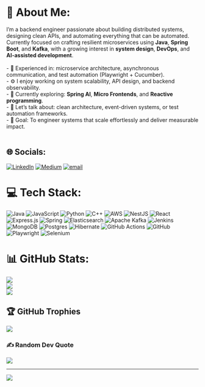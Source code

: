 # 💫 About Me:
I’m a backend engineer passionate about building distributed systems, designing clean APIs, and automating everything that can be automated.  <br>Currently focused on crafting resilient microservices using **Java**, **Spring Boot**, and **Kafka**, with a growing interest in **system design**, **DevOps**, and **AI-assisted development**.<br><br>- 🧩 Experienced in: microservice architecture, asynchronous communication, and test automation (Playwright + Cucumber).  <br>- ⚙️ I enjoy working on system scalability, API design, and backend observability.  <br>- 🌱 Currently exploring: **Spring AI**, **Micro Frontends**, and **Reactive programming**.  <br>- 💬 Let’s talk about: clean architecture, event-driven systems, or test automation frameworks.  <br>- 🎯 Goal: To engineer systems that scale effortlessly and deliver measurable impact.<br><br>


## 🌐 Socials:
[![LinkedIn](https://img.shields.io/badge/LinkedIn-%230077B5.svg?logo=linkedin&logoColor=white)](https://linkedin.com/in/imkks) [![Medium](https://img.shields.io/badge/Medium-12100E?logo=medium&logoColor=white)](https://medium.com/@imkrsh007) [![email](https://img.shields.io/badge/Email-D14836?logo=gmail&logoColor=white)](mailto:imkrsh007@gmail.com) 

# 💻 Tech Stack:
![Java](https://img.shields.io/badge/java-%23ED8B00.svg?style=for-the-badge&logo=openjdk&logoColor=white) ![JavaScript](https://img.shields.io/badge/javascript-%23323330.svg?style=for-the-badge&logo=javascript&logoColor=%23F7DF1E) ![Python](https://img.shields.io/badge/python-3670A0?style=for-the-badge&logo=python&logoColor=ffdd54) ![C++](https://img.shields.io/badge/c++-%2300599C.svg?style=for-the-badge&logo=c%2B%2B&logoColor=white) ![AWS](https://img.shields.io/badge/AWS-%23FF9900.svg?style=for-the-badge&logo=amazon-aws&logoColor=white) ![NestJS](https://img.shields.io/badge/nestjs-%23E0234E.svg?style=for-the-badge&logo=nestjs&logoColor=white) ![React](https://img.shields.io/badge/react-%2320232a.svg?style=for-the-badge&logo=react&logoColor=%2361DAFB) ![Express.js](https://img.shields.io/badge/express.js-%23404d59.svg?style=for-the-badge&logo=express&logoColor=%2361DAFB) ![Spring](https://img.shields.io/badge/spring-%236DB33F.svg?style=for-the-badge&logo=spring&logoColor=white) ![Elasticsearch](https://img.shields.io/badge/elasticsearch-%230377CC.svg?style=for-the-badge&logo=elasticsearch&logoColor=white) ![Apache Kafka](https://img.shields.io/badge/Apache%20Kafka-000?style=for-the-badge&logo=apachekafka) ![Jenkins](https://img.shields.io/badge/jenkins-%232C5263.svg?style=for-the-badge&logo=jenkins&logoColor=white) ![MongoDB](https://img.shields.io/badge/MongoDB-%234ea94b.svg?style=for-the-badge&logo=mongodb&logoColor=white) ![Postgres](https://img.shields.io/badge/postgres-%23316192.svg?style=for-the-badge&logo=postgresql&logoColor=white) ![Hibernate](https://img.shields.io/badge/Hibernate-59666C?style=for-the-badge&logo=Hibernate&logoColor=white) ![GitHub Actions](https://img.shields.io/badge/github%20actions-%232671E5.svg?style=for-the-badge&logo=githubactions&logoColor=white) ![GitHub](https://img.shields.io/badge/github-%23121011.svg?style=for-the-badge&logo=github&logoColor=white) ![Playwright](https://img.shields.io/badge/-playwright-%232EAD33?style=for-the-badge&logo=playwright&logoColor=white) ![Selenium](https://img.shields.io/badge/-selenium-%43B02A?style=for-the-badge&logo=selenium&logoColor=white)
# 📊 GitHub Stats:
![](https://github-readme-stats.vercel.app/api?username=imkks&theme=dark&hide_border=false&include_all_commits=false&count_private=true)<br/>
![](https://nirzak-streak-stats.vercel.app/?user=imkks&theme=dark&hide_border=false)<br/>
![](https://github-readme-stats.vercel.app/api/top-langs/?username=imkks&theme=dark&hide_border=false&include_all_commits=false&count_private=true&layout=compact)

## 🏆 GitHub Trophies
![](https://github-profile-trophy.vercel.app/?username=imkks&theme=radical&no-frame=false&no-bg=true&margin-w=4)

### ✍️ Random Dev Quote
![](https://quotes-github-readme.vercel.app/api?type=horizontal&theme=radical)

---
[![](https://visitcount.itsvg.in/api?id=imkks&icon=0&color=0)](https://visitcount.itsvg.in)

<!-- Proudly created with GPRM ( https://gprm.itsvg.in ) -->
